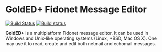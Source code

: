 # GoldED+ Fidonet Message Editor
[![Build Status](https://travis-ci.org/golded-plus/golded-plus.svg?branch=master)](https://travis-ci.org/golded-plus/golded-plus)
[![Build status](https://ci.appveyor.com/api/projects/status/14d2qulas4ti4m1v/branch/master?svg=true)](https://ci.appveyor.com/project/dukelsky/golded-plus/branch/master)


**GoldED+** is a multiplatform Fidonet message editor. It can be used in 
Windows and Unix-like operating systems (Linux, *BSD, Mac OS X). One may 
use it to read, create and edit both netmail and echomail messages.

